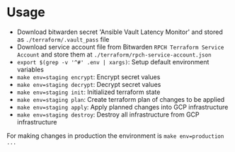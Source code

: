 # Usage

- Download bitwarden secret 'Ansible Vault Latency Monitor' and stored as `./terraform/.vault_pass` file
- Download service account file from Bitwarden `RPCH Terraform Service Account` and store them at `./terraform/rpch-service-account.json`
- `export $(grep -v '^#' .env | xargs)`: Setup default environment variables
- `make env=staging encrypt`: Encrypt secret values
- `make env=staging decrypt`: Decrypt secret values
- `make env=staging init`: Initialized terraform state
- `make env=staging plan`: Create terraform plan of changes to be applied
- `make env=staging apply`: Apply planned changes into GCP infrastructure
- `make env=staging destroy`: Destroy all infrastructure from GCP infrastructure

For making changes in production the environment is `make env=production ...`
